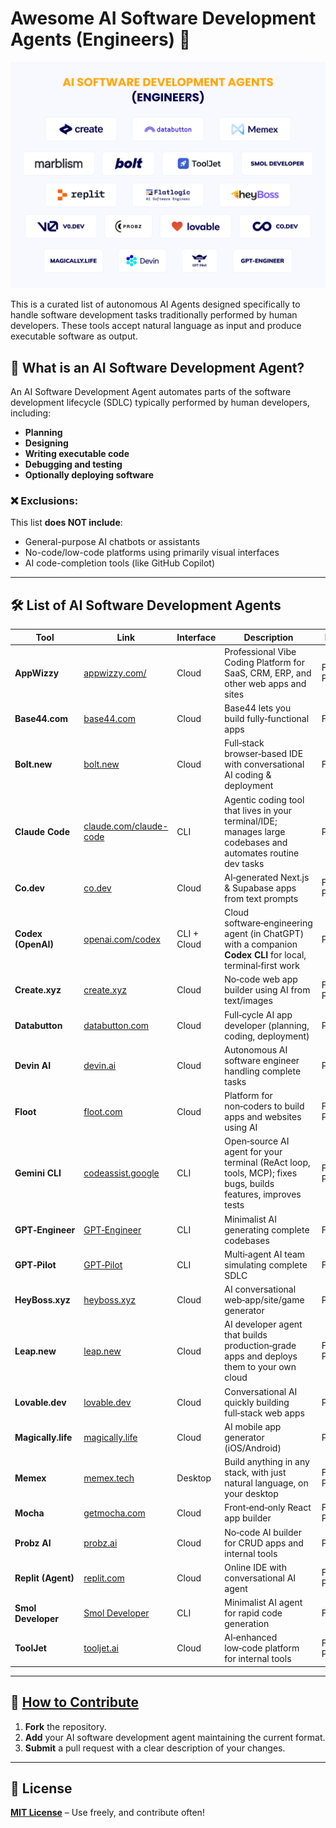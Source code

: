 # Awesome AI Software Development Agents (Engineers) 🚀

![11AI Software Development agents (engineers)](https://github.com/flatlogic/awesome-ai-software-development-agents/blob/8c797b36552cb2280133f9a55e0bf984c85874f0/11AI%20Software%20Development%20agents%20(engineers).png)

This is a curated list of autonomous AI Agents designed specifically to handle software development tasks traditionally performed by human developers. These tools accept natural language as input and produce executable software as output.

## 🤖 What is an AI Software Development Agent?

An AI Software Development Agent automates parts of the software development lifecycle (SDLC) typically performed by human developers, including:

- **Planning**
- **Designing**
- **Writing executable code**
- **Debugging and testing**
- **Optionally deploying software**

### ❌ Exclusions:

This list **does NOT include**:

- General-purpose AI chatbots or assistants
- No-code/low-code platforms using primarily visual interfaces
- AI code-completion tools (like GitHub Copilot)

---

## 🛠 List of AI Software Development Agents

| Tool                           | Link                                                                                      | Interface     | Description                                                                                                     | Pricing        |
| ------------------------------ | ----------------------------------------------------------------------------------------- | ------------- | --------------------------------------------------------------------------------------------------------------- | -------------- |
| **AppWizzy** | [appwizzy.com/](https://appwizzy.com/) | Cloud         | Professional Vibe Coding Platform for SaaS, CRM, ERP, and other web apps and sites                                                              | Free + Premium |
| **Base44.com**                 | [base44.com](https://base44.com/)                                                         | Cloud         | Base44 lets you build fully‑functional apps                                                                     | Free           |
| **Bolt.new**                   | [bolt.new](https://bolt.new)                                                              | Cloud         | Full‑stack browser‑based IDE with conversational AI coding & deployment                                         | Free           |
| **Claude Code**                | [claude.com/claude-code](https://www.claude.com/product/claude-code)                      | CLI           | Agentic coding tool that lives in your terminal/IDE; manages large codebases and automates routine dev tasks    | Premium        |
| **Co.dev**                     | [co.dev](https://co.dev)                                                                  | Cloud         | AI‑generated Next.js & Supabase apps from text prompts                                                          | Free + Premium |
| **Codex (OpenAI)**            | [openai.com/codex](https://openai.com/index/introducing-codex/)                           | CLI + Cloud   | Cloud software‑engineering agent (in ChatGPT) with a companion **Codex CLI** for local, terminal‑first work    | Premium        |
| **Create.xyz**                 | [create.xyz](https://create.xyz)                                                          | Cloud         | No‑code web app builder using AI from text/images                                                               | Free + Premium |
| **Databutton**                 | [databutton.com](https://databutton.com)                                                  | Cloud         | Full‑cycle AI app developer (planning, coding, deployment)                                                      | Premium        |
| **Devin AI**                   | [devin.ai](https://devin.ai)                                                              | Cloud         | Autonomous AI software engineer handling complete tasks                                                         | Premium        |
| **Floot**                      | [floot.com](https://floot.com/)                                                           | Cloud         | Platform for non‑coders to build apps and websites using AI                                                     | Free + Premium |
| **Gemini CLI**                 | [codeassist.google](https://codeassist.google/)                                           | CLI           | Open‑source AI agent for your terminal (ReAct loop, tools, MCP); fixes bugs, builds features, improves tests    | Free + Premium |
| **GPT‑Engineer**               | [GPT‑Engineer](https://github.com/AntonOsika/gpt-engineer)                                | CLI           | Minimalist AI generating complete codebases                                                                     | Free           |
| **GPT‑Pilot**                  | [GPT‑Pilot](https://github.com/Pythagora-io/gpt-pilot)                                    | CLI           | Multi‑agent AI team simulating complete SDLC                                                                    | Free           |
| **HeyBoss.xyz**                | [heyboss.xyz](https://heyboss.xyz)                                                        | Cloud         | AI conversational web‑app/site/game generator                                                                   | Premium        |
| **Leap.new**                   | [leap.new](https://leap.new/)                                                             | Cloud         | AI developer agent that builds production‑grade apps and deploys them to your own cloud                         | Free + Premium |
| **Lovable.dev**                | [lovable.dev](https://lovable.dev)                                                        | Cloud         | Conversational AI quickly building full‑stack web apps                                                          | Premium        |
| **Magically.life**             | [magically.life](https://magically.life)                                                  | Cloud         | AI mobile app generator (iOS/Android)                                                                           | Premium        |
| **Memex**                      | [memex.tech](https://memex.tech/)                                                         | Desktop       | Build anything in any stack, with just natural language, on your desktop                                        | Free + Premium |
| **Mocha**                      | [getmocha.com](https://getmocha.com/)                                                     | Cloud         | Front‑end‑only React app builder                                                                                | Free + Premium |
| **Probz AI**                   | [probz.ai](https://probz.ai)                                                              | Cloud         | No‑code AI builder for CRUD apps and internal tools                                                             | Premium        |
| **Replit (Agent)**             | [replit.com](https://replit.com)                                                          | Cloud         | Online IDE with conversational AI agent                                                                         | Free + Premium |
| **Smol Developer**             | [Smol Developer](https://github.com/smol-ai/developer)                                    | CLI           | Minimalist AI agent for rapid code generation                                                                   | Free           |
| **ToolJet**                    | [tooljet.ai](https://tooljet.ai)                                                          | Cloud         | AI‑enhanced low‑code platform for internal tools                                                                | Free + Premium |

---

## 🚀 [How to Contribute](https://github.com/flatlogic/awesome-ai-software-development-agents/blob/master/contributing.md)

1. **Fork** the repository.
2. **Add** your AI software development agent maintaining the current format.
3. **Submit** a pull request with a clear description of your changes.

---

## 📜 License

[**MIT License**](https://chatgpt.com/c/LICENSE) – Use freely, and contribute often!
